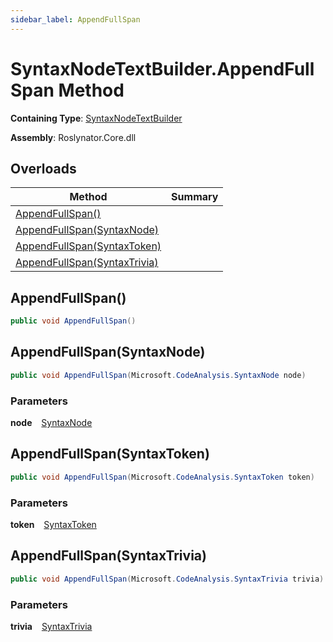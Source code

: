 ```yaml
---
sidebar_label: AppendFullSpan
---
```


# SyntaxNodeTextBuilder\.AppendFullSpan Method

**Containing Type**: [SyntaxNodeTextBuilder](../index.md)

**Assembly**: Roslynator\.Core\.dll

## Overloads

| Method | Summary |
| ------ | ------- |
| [AppendFullSpan()](#Roslynator_Text_SyntaxNodeTextBuilder_AppendFullSpan) | |
| [AppendFullSpan(SyntaxNode)](#Roslynator_Text_SyntaxNodeTextBuilder_AppendFullSpan_Microsoft_CodeAnalysis_SyntaxNode_) | |
| [AppendFullSpan(SyntaxToken)](#Roslynator_Text_SyntaxNodeTextBuilder_AppendFullSpan_Microsoft_CodeAnalysis_SyntaxToken_) | |
| [AppendFullSpan(SyntaxTrivia)](#Roslynator_Text_SyntaxNodeTextBuilder_AppendFullSpan_Microsoft_CodeAnalysis_SyntaxTrivia_) | |

## AppendFullSpan\(\) <a id="Roslynator_Text_SyntaxNodeTextBuilder_AppendFullSpan"></a>

```csharp
public void AppendFullSpan()
```

## AppendFullSpan\(SyntaxNode\) <a id="Roslynator_Text_SyntaxNodeTextBuilder_AppendFullSpan_Microsoft_CodeAnalysis_SyntaxNode_"></a>

```csharp
public void AppendFullSpan(Microsoft.CodeAnalysis.SyntaxNode node)
```

### Parameters

**node** &ensp; [SyntaxNode](https://docs.microsoft.com/en-us/dotnet/api/microsoft.codeanalysis.syntaxnode)

## AppendFullSpan\(SyntaxToken\) <a id="Roslynator_Text_SyntaxNodeTextBuilder_AppendFullSpan_Microsoft_CodeAnalysis_SyntaxToken_"></a>

```csharp
public void AppendFullSpan(Microsoft.CodeAnalysis.SyntaxToken token)
```

### Parameters

**token** &ensp; [SyntaxToken](https://docs.microsoft.com/en-us/dotnet/api/microsoft.codeanalysis.syntaxtoken)

## AppendFullSpan\(SyntaxTrivia\) <a id="Roslynator_Text_SyntaxNodeTextBuilder_AppendFullSpan_Microsoft_CodeAnalysis_SyntaxTrivia_"></a>

```csharp
public void AppendFullSpan(Microsoft.CodeAnalysis.SyntaxTrivia trivia)
```

### Parameters

**trivia** &ensp; [SyntaxTrivia](https://docs.microsoft.com/en-us/dotnet/api/microsoft.codeanalysis.syntaxtrivia)